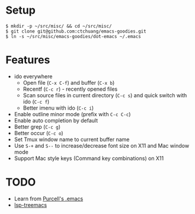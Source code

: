 # Setup

```
$ mkdir -p ~/src/misc/ && cd ~/src/misc/
$ git clone git@github.com:ctchuang/emacs-goodies.git
$ ln -s ~/src/misc/emacs-goodies/dot-emacs ~/.emacs
```

# Features

- ido everywhere
  - Open file (`C-x C-f`) and buffer (`C-x b`)
  - Recentf (`C-c r`) - recently opened files
  - Scan source files in current directory (`C-c s`) and quick switch with ido (`C-c f`)
  - Better imenu with ido (`C-c i`)
- Enable outline minor mode (prefix with `C-c C-c`)
- Enable auto completion by default
- Better grep (`C-c g`)
- Better occur (`C-c o`)
- Set Tmux window name to current buffer name
- Use `S-+` and `S--` to increase/decrease font size on X11 and Mac window mode
- Support Mac style keys (Command key combinations) on X11

# TODO

- Learn from [Purcell's .emacs](https://github.com/purcell/emacs.d)
- [lsp-treemacs](https://github.com/emacs-lsp/lsp-treemacs)
